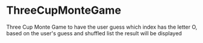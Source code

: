 # ThreeCupMonteGame
Three Cup Monte Game to have the user guess which index has the letter O, based on the user's guess and shuffled list the result will be displayed
